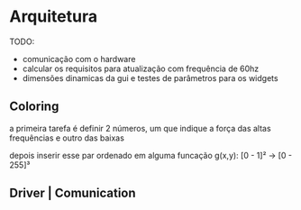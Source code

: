 # Arquitetura

TODO:

- comunicação com o hardware
- calcular os requisitos para atualização com frequência de 60hz
- dimensões dinamicas da gui e testes de parâmetros para os widgets

## Coloring

a primeira tarefa é definir 2 números, um que indique a força das altas frequências e outro das baixas

depois inserir esse par ordenado em alguma funcação g(x,y): [0 - 1]² -> [0 - 255]³

## Driver | Comunication
